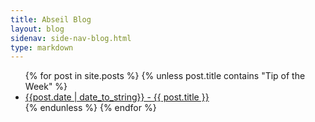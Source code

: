 ```yaml
---
title: Abseil Blog
layout: blog
sidenav: side-nav-blog.html
type: markdown
---
```


<ul>
  {% for post in site.posts %}
    {% unless post.title contains "Tip of the Week" %}
    <li>
        <a href="{{ post.url }}">{{post.date | date_to_string}} - {{ post.title }}</a>
    </li>
    {% endunless %}
  {% endfor %}
</ul>